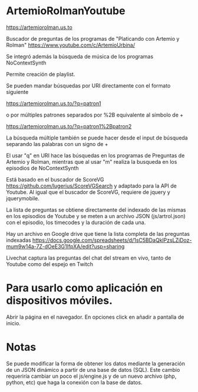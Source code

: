 # ArtemioRolmanYoutube

https://artemiorolman.us.to

Buscador de preguntas de los programas de "Platicando con Artemio y Rolman"
https://www.youtube.com/c/ArtemioUrbina/

Se integró además la búsqueda de música de los programas NoContextSynth

Permite creación de playlist.

Se pueden mandar búsquedas por URI directamente con el formato siguiente

https://artemiorolman.us.to/?q=patron1

o por múltiples patrones separados por %2B equivalente al símbolo de +

https://artemiorolman.us.to/?q=patron1%2Bpatron2

La búsqueda múltiple también se puede hacer desde el input de búsqueda separando las palabras con un signo de +

El usar "q" en URI hace las búsquedas en los programas de Preguntas de Artemio y Rolman, mientras que al usar "m" realiza la busqueda en los episodios de NoContextSynth 

Está basado en el buscador de ScoreVG https://github.com/lugerius/ScoreVGSearch y adaptado para la API de Youtube.
Al igual que el buscador de ScoreVG, requiere de jquery y jquerymobile.

La lista de preguntas se obtiene directamente del indexado de las mismas en los episodios de Youtube y se meten a un archivo JSON (js/artrol.json) con el episodio, los timecodes y la duración de cada una.

Hay un archivo en Google drive que tiene la lista completa de las preguntas indexadas
https://docs.google.com/spreadsheets/d/1sC5BDaQklPzsLZiDoz-mum9w14a-7Z-dOeE3G1IfpXA/edit?usp=sharing

Livechat captura las preguntas del chat del stream en vivo, tanto de Youtube como del espejo en Twitch


# Para usarlo como aplicación en dispositivos móviles.

Abrir la página en el navegador. En opciones click en añadir a pantalla de inicio.

# Notas

Se puede modificar la forma de obtener los datos mediante la generación de un JSON dinámico a partir de una base de datos (SQL). Este cambio requeriría cambiar un poco el js/engine.js y de un nuevo archivo (php, python, etc) que haga la conexión con la base de datos.






